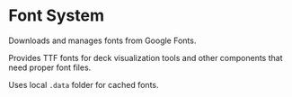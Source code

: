 # Font System

Downloads and manages fonts from Google Fonts.

Provides TTF fonts for deck visualization tools and other components that need proper font files.

Uses local `.data` folder for cached fonts.